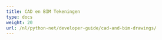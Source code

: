 ```yaml
---
title: CAD en BIM Tekeningen
type: docs
weight: 20
url: /nl/python-net/developer-guide/cad-and-bim-drawings/
---
```

